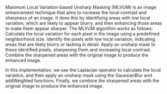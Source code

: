 Maximum Local Variation-based Unsharp Masking (MLVUM) is an image enhancement technique that aims to increase the local contrast and sharpness of an image. 
It does this by identifying areas with low local variation, which are likely to appear blurry, and then enhancing those areas to make them appear sharper. 
The MLVUM algorithm works as follows: Calculate the local variation for each pixel in the image using a predefined neighborhood size.
Identify the pixels with low local variation, indicating areas that are likely blurry or lacking in detail. Apply an unsharp mask to these identified pixels, 
sharpening them and increasing local contrast. Combine the sharpened areas with the original image to produce the enhanced image.

In this implementation, we use the Laplacian operator to calculate the local variation, and then apply an unsharp mask using the GaussianBlur and addWeighted functions.
Finally, we combine the sharpened areas with the original image to produce the enhanced image.

